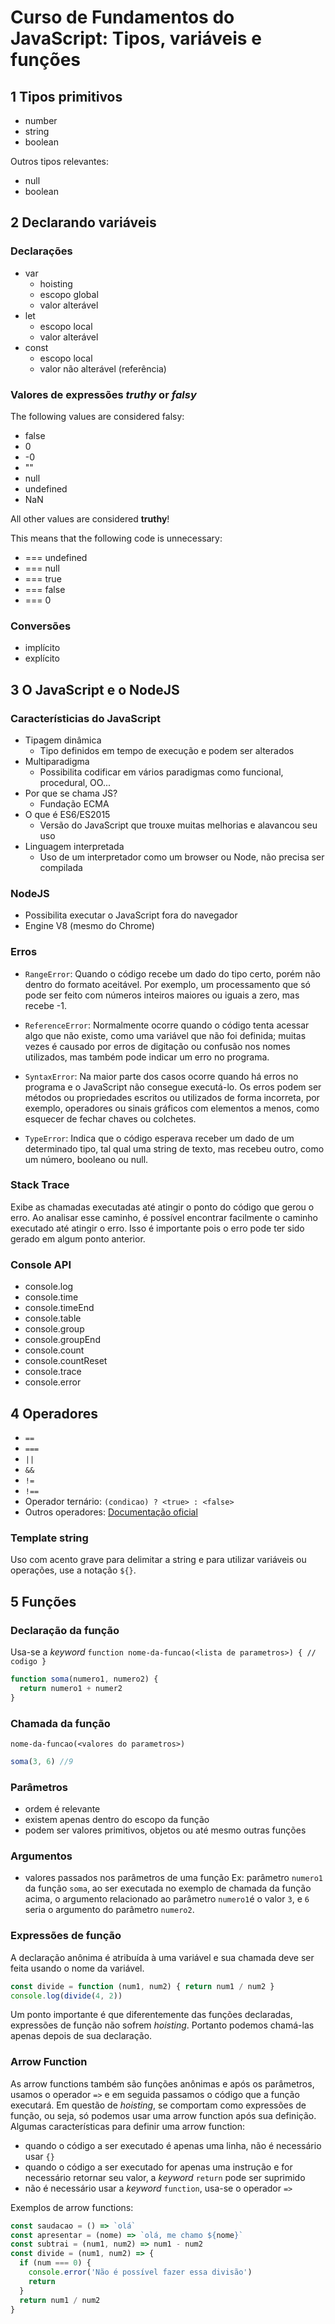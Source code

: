 # Curso de Fundamentos do JavaScript: Tipos, variáveis e funções

## 1 Tipos primitivos

- number
- string
- boolean

Outros tipos relevantes:
- null
- boolean

## 2 Declarando variáveis

### Declarações
- var
  - hoisting
  - escopo global
  - valor alterável
- let
  - escopo local
  - valor alterável
- const
  - escopo local
  - valor não alterável (referência)

### Valores de expressões *truthy* or *falsy*

The following values are considered falsy:

- false
- 0
- -0
- ""
- null
- undefined
- NaN

All other values are considered **truthy**!

This means that the following code is unnecessary:

- === undefined
- === null
- === true
- === false
- === 0

### Conversões
- implícito
- explícito

## 3 O JavaScript e o NodeJS

### Característicias do JavaScript
- Tipagem dinâmica
  - Tipo definidos em tempo de execução e podem ser alterados
- Multiparadigma
  - Possibilita codificar em vários paradigmas como funcional, procedural, OO...
- Por que se chama JS?
  - Fundação ECMA 
- O que é ES6/ES2015
  - Versão do JavaScript que trouxe muitas melhorias e alavancou seu uso
- Linguagem interpretada
  - Uso de um interpretador como um browser ou Node, não precisa ser compilada

### NodeJS
- Possibilita executar o JavaScript fora do navegador
- Engine V8 (mesmo do Chrome)

### Erros
- `RangeError`: Quando o código recebe um dado do tipo certo, porém não dentro do formato aceitável. Por exemplo, um processamento que só pode ser feito com números inteiros maiores ou iguais a zero, mas recebe -1.

- `ReferenceError`: Normalmente ocorre quando o código tenta acessar algo que não existe, como uma variável que não foi definida; muitas vezes é causado por erros de digitação ou confusão nos nomes utilizados, mas também pode indicar um erro no programa.

- `SyntaxError`: Na maior parte dos casos ocorre quando há erros no programa e o JavaScript não consegue executá-lo. Os erros podem ser métodos ou propriedades escritos ou utilizados de forma incorreta, por exemplo, operadores ou sinais gráficos com elementos a menos, como esquecer de fechar chaves ou colchetes.

- `TypeError`: Indica que o código esperava receber um dado de um determinado tipo, tal qual uma string de texto, mas recebeu outro, como um número, booleano ou null.
### Stack Trace
Exibe as chamadas executadas até atingir o ponto do código que gerou o erro. Ao analisar esse caminho, é possível encontrar facilmente o caminho executado até atingir o erro. Isso é importante pois o erro pode ter sido gerado em algum ponto anterior.


### Console API
- console.log
- console.time
- console.timeEnd
- console.table
- console.group
- console.groupEnd
- console.count
- console.countReset
- console.trace
- console.error

## 4 Operadores

- `==`
- `===`
- `||`
- `&&`
- `!=`
- `!==`
- Operador ternário: `(condicao) ? <true> : <false>`
- Outros operadores: [Documentação oficial](https://developer.mozilla.org/pt-BR/docs/Web/JavaScript/Guide/Expressions_and_operators)

### Template string
Uso com acento grave para delimitar a string e para utilizar variáveis ou operações, use a notação `${}`.


## 5 Funções

### Declaração da função
Usa-se a *keyword* `function nome-da-funcao(<lista de parametros>) { // codigo }`
```js
function soma(numero1, numero2) {
  return numero1 + numer2
} 
```

### Chamada da função
`nome-da-funcao(<valores do parametros>)`
```js
soma(3, 6) //9
```

### Parâmetros
- ordem é relevante
- existem apenas dentro do escopo da função
- podem ser valores primitivos, objetos ou até mesmo outras funções

### Argumentos
- valores passados nos parâmetros de uma função
Ex: parâmetro `numero1` da função `soma`, ao ser executada no exemplo de chamada da função acima, o argumento relacionado ao parâmetro `numero1`é o valor `3`, e `6` seria o argumento do parâmetro `numero2`.

### Expressões de função
A declaração anônima é atribuída à uma variável e sua chamada deve ser feita usando o nome da variável.
```js
const divide = function (num1, num2) { return num1 / num2 }
console.log(divide(4, 2))
```
Um ponto importante é que diferentemente das funções declaradas, expressões de função não sofrem *hoisting*.
Portanto podemos chamá-las apenas depois de sua declaração.

### Arrow Function
As arrow functions também são funções anônimas e após os parâmetros, usamos o operador `=>` e em seguida passamos o código que a função executará.
Em questão de *hoisting*, se comportam como expressões de função, ou seja, só podemos usar uma arrow function após sua definição.
Algumas características para definir uma arrow function:
- quando o código a ser executado é apenas uma linha, não é necessário usar `{}`
- quando o código a ser executado for apenas uma instrução e for necessário retornar seu valor, a *keyword* `return` pode ser suprimido
- não é necessário usar a *keyword* `function`, usa-se o operador `=>`

Exemplos de arrow functions:
```js
const saudacao = () => `olá`
const apresentar = (nome) => `olá, me chamo ${nome}`
const subtrai = (num1, num2) => num1 - num2
const divide = (num1, num2) => {
  if (num === 0) {
    console.error('Não é possível fazer essa divisão')
    return
  }
  return num1 / num2
}
```
